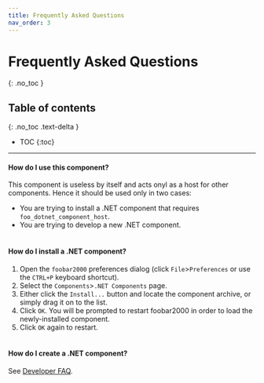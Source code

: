 ```yaml
---
title: Frequently Asked Questions
nav_order: 3
---
```


# Frequently Asked Questions
{: .no_toc }

## Table of contents
{: .no_toc .text-delta }

* TOC
{:toc}

---

#### How do I use this component?

This component is useless by itself and acts onyl as a host for other components. Hence it should be used only in two cases:
- You are trying to install a .NET component that requires `foo_dotnet_component_host`.
- You are trying to develop a new .NET component.
<br><br>

#### How do I install a .NET component?

1. Open the `foobar2000` preferences dialog (click `File`>`Preferences` or use the `CTRL+P` keyboard shortcut).
1. Select the `Components`>`.NET Components` page.
1. Either click the `Install...` button and locate the component archive, or simply drag it on to the list.
1. Click `OK`. You will be prompted to restart foobar2000 in order to load the newly-installed component.
1. Click `OK` again to restart.
<br><br>

#### How do I create a .NET component?

See [Developer FAQ](developer_faq.md).
<br><br>
